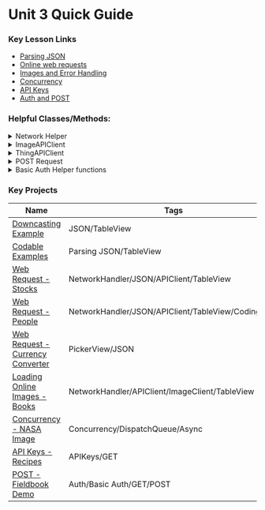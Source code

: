 # Unit 3 Quick Guide

### Key Lesson Links

- [Parsing JSON](https://github.com/C4Q/AC-iOS/tree/master/lessons/unit3/ParsingJSON/README.md)
- [Online web requests](https://github.com/C4Q/AC-iOS/blob/master/lessons/unit3/GettingDataFromOnline/README.md)
- [Images and Error Handling](https://github.com/C4Q/AC-iOS/blob/master/lessons/unit3/ErrorHandlingAndImages/README.md)
- [Concurrency](https://github.com/C4Q/AC-iOS/tree/master/lessons/unit3/Concurrency.README.md)
- [API Keys](https://github.com/C4Q/AC-iOS/tree/master/lessons/unit3/APIKeys%2BBasicAuthentication)
- [Auth and POST](https://github.com/C4Q/AC-iOS/tree/master/lessons/unit3/POSTRequests)


### Helpful Classes/Methods:

<details>
<summary>Network Helper</summary>

```swift
class NetworkHelper {
	//Make it so we can't make NetworkHelpers outside this class
	private init() {}

	//Create a class property that we will use to get to instance methods
	static let manager = NetworkHelper()
	
	//Create a default URLSession
    private let urlSession = URLSession(configuration: URLSessionConfiguration.default)

	//Give the manager an instance method that takes a URL, completion handler and error handler.  After getting data from the URL, it runs the completion handler.
	func performDataTask(with request: URLRequest, completionHandler: (Data) -> Void, errorHandler: (Error) -> Void) {
		//Create a dataTask
		self.urlSession.dataTask(with: request){(data: Data?, response: URLResponse?, error: Error?) in
			guard let data = data else {return} //Ensure the data is valid
			
			//Handle any errors
			if let error = error {
				errorHandler(error)
			}
			
			//Input the data into the completion handler
			completionHandler(data)
			
		//resume() starts the data task.  Without out, our data task will not run.
		}.resume()
	}
}
```

</details>

<details>
<summary>ImageAPIClient</summary>


```swift 
class ImageAPIClient {
    private init() {}
    static let manager = ImageAPIClient()
    func loadImage(from urlStr: String,
                   completionHandler: @escaping (UIImage) -> Void,
                   errorHandler: @escaping (Error) -> Void) {
        guard let url = URL(string: urlStr) else {return}
        let completion = {(data: Data) in
            guard let onlineImage = UIImage(data: data) else {return}
            completionHandler(onlineImage)
        }
        NetworkHelper.manager.performDataTask(with: URLRequest(url: url),
                                              completionHandler: completion,
                                              errorHandler: errorHandler)
    }
}
```

</details>

<details>
<summary>ThingAPIClient</summary>

```swift
struct ThingAPIClient {
    private init(){}
    static let shared = EpisodeAPIClient()
    func getThings(from urlStr: String,
                     completionHandler: @escaping ([Thing]) -> Void,
                     errorHandler: @escaping (Error) -> Void) {
        guard let url = URL(string: urlStr) else {return}
        let completion: (Data) -> Void = {(data: Data) in
            do {
                let things = try JSONDecoder().decode([Thing].self, from: data)
                completionHandler(things)
            }
            catch {
                print(error)
            }
        }
        NetworkHelper.manager.performDataTask(with: URLRequest(url: url),
                                              completionHandler: completion,
                                              errorHandler: errorHandler)
    }
}
```
</details>

<details>
<summary> POST Request </summary>

```
func post(thing: Thing, errorHandler: @escaping (Error) -> Void) {
    let urlStr = "https://api.fieldbook.com/v1/5a21d3ea92dfac03005db55a/orders"
    guard var authPostRequest = buildAuthRequest(from: urlStr, httpVerb: .POST) else {errorHandler(AppError.badURL); return }
    do {
        let encodedThing = try JSONEncoder().encode(thing)
        authPostRequest.httpBody = encodedThing
        NetworkHelper.manager.performDataTask(with: authPostRequest,
                                              completionHandler: {_ in print("Made a post request")},
                                              errorHandler: errorHandler)
    }
    catch {
        errorHandler(AppError.codingError(rawError: error))
    }
}
```
</details>

<details>
<summary>Basic Auth Helper functions</summary>

```swift
private func buildAuthRequest(from urlStr: String, httpVerb: HTTPVerb) -> URLRequest? {
    guard let url = URL(string: urlStr) else { return nil }
    var request = URLRequest(url: url)
    let userName = "key-1"
    let password = "p3Z-A83YixDsI-B4aRLm"
    let authStr = buildAuthStr(userName: userName, password: password)
    request.addValue(authStr, forHTTPHeaderField: "Authorization")
    if httpVerb == .POST {
        request.httpMethod = "POST"
        request.addValue("application/json", forHTTPHeaderField: "Accept")
        request.addValue("application/json", forHTTPHeaderField: "Content-Type")
    }
    return request
}
private func buildAuthStr(userName: String, password: String) -> String {
    let nameAndPassStr = "\(userName):\(password)"
    let nameAndPassData = nameAndPassStr.data(using: .utf8)!
    let authBase64Str = nameAndPassData.base64EncodedString()
    let authStr = "Basic \(authBase64Str)"
    return authStr
}
```
</details>


### Key Projects

| Name | Tags |
| --- | --- |
| [Downcasting Example](https://github.com/C4Q/AC-iOS-ParsingJSONExample) | JSON/TableView |
| [Codable Examples](https://github.com/C4Q/AC-iOS-CodableExample) | Parsing JSON/TableView |
| [Web Request - Stocks](https://github.com/C4Q/AC-iOS-StocksFromOnline) | NetworkHandler/JSON/APIClient/TableView |
| [Web Request - People](https://github.com/C4Q/AC-iOS-RandomUserAPIPractice) | NetworkHandler/JSON/APIClient/TableView/CodingKeys
| [Web Request - Currency Converter](https://github.com/C4Q/AC-iOS-CurrencyConverter) | PickerView/JSON |
| [Loading Online Images - Books](https://github.com/C4Q/BooksFromOnlineWithImages) | NetworkHandler/APIClient/ImageClient/TableView | 
| [Concurrency - NASA Image](https://github.com/C4Q/AC-iOS-ConcurrencyIntroduction) | Concurrency/DispatchQueue/Async
| [API Keys - Recipes](https://github.com/C4Q/AC-iOS-Recipes-APIKeys) |  APIKeys/GET |
|[POST - Fieldbook Demo](https://github.com/C4Q/AC-iOS-Post-BasicAuth) | Auth/Basic Auth/GET/POST
